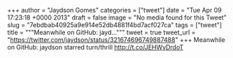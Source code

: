 
+++
author = "Jaydson Gomes"
categories = ["tweet"]
date = "Tue Apr 09 17:23:18 +0000 2013"
draft = false
image = "No media found for this Tweet"
slug = "7ebdbab40925a9e914e52db4881f4bd7acf027ca"
tags = ["tweet"]
title = """Meanwhile on GitHub: jayd..."""
tweet = true
tweet_url = "https://twitter.com/jaydson/status/321674696749887488"
+++
Meanwhile on GitHub: jaydson starred turn/thrill http://t.co/JEHWvDrdoT
